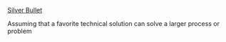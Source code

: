 [Silver Bullet](https://en.wikipedia.org/wiki/No_Silver_Bullet)

Assuming that a favorite technical solution can solve a larger process or problem
